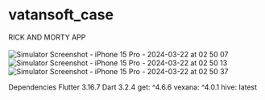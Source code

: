 # vatansoft_case

RICK AND MORTY APP<br/><br/>![Simulator Screenshot - iPhone 15 Pro - 2024-03-22 at 02 50 07](https://github.com/yusufguntav/vatansoft_case/assets/72694817/56adac7f-af09-4ab6-914a-c329f3f75528)
![Simulator Screenshot - iPhone 15 Pro - 2024-03-22 at 02 50 13](https://github.com/yusufguntav/vatansoft_case/assets/72694817/00cc1d8e-b95c-4159-b6c9-eb906f9045f5)
![Simulator Screenshot - iPhone 15 Pro - 2024-03-22 at 02 50 37](https://github.com/yusufguntav/vatansoft_case/assets/72694817/82346733-5d4f-4af1-88e2-5552bd0b7822)

Dependencies
Flutter 3.16.7
Dart 3.2.4
get: ^4.6.6
vexana: ^4.0.1 
hive: latest


